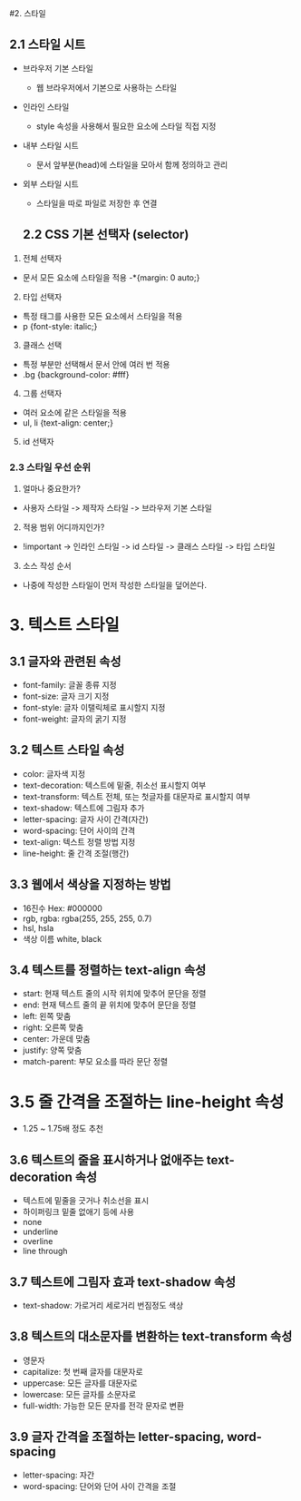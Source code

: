 #2. 스타일

## 2.1 스타일 시트

- 브라우저 기본 스타일
  - 웹 브라우저에서 기본으로 사용하는 스타일
- 인라인 스타일
  - style 속성을 사용해서 필요한 요소에 스타일 직접 지정
- 내부 스타일 시트
  - 문서 앞부분(head)에 스타일을 모아서 함께 정의하고 관리
- 외부 스타일 시트

  - 스타일을 따로 파일로 저장한 후 연결

  ## 2.2 CSS 기본 선택자 (selector)

1. 전체 선택자

- 문서 모든 요소에 스타일을 적용
  -\*{margin: 0 auto;}

2. 타입 선택자

- 특정 태그를 사용한 모든 요소에서 스타일을 적용
- p {font-style: italic;}

3. 클래스 선택

- 특정 부분만 선택해서 문서 안에 여러 번 적용
- .bg {background-color: #fff}

4. 그룹 선택자

- 여러 요소에 같은 스타일을 적용
- ul, li {text-align: center;}

5. id 선택자

### 2.3 스타일 우선 순위

1. 얼마나 중요한가?

- 사용자 스타일 -> 제작자 스타일 -> 브라우저 기본 스타일

2. 적용 범위 어디까지인가?

- !important -> 인라인 스타일 -> id 스타일 -> 클래스 스타일 -> 타입 스타일

3. 소스 작성 순서

- 나중에 작성한 스타일이 먼저 작성한 스타일을 덮어쓴다.

# 3. 텍스트 스타일

## 3.1 글자와 관련된 속성

- font-family: 글꼴 종류 지정
- font-size: 글자 크기 지정
- font-style: 글자 이탤릭체로 표시할지 지정
- font-weight: 글자의 굵기 지정

## 3.2 텍스트 스타일 속성

- color: 글자색 지정
- text-decoration: 텍스트에 밑줄, 취소선 표시할지 여부
- text-transform: 텍스트 전체, 또는 첫글자를 대문자로 표시할지 여부
- text-shadow: 텍스트에 그림자 추가
- letter-spacing: 글자 사이 간격(자간)
- word-spacing: 단어 사이의 간격
- text-align: 텍스트 정렬 방법 지정
- line-height: 줄 간격 조절(행간)

## 3.3 웹에서 색상을 지정하는 방법

- 16진수 Hex: #000000
- rgb, rgba: rgba(255, 255, 255, 0.7)
- hsl, hsla
- 색상 이름 white, black

## 3.4 텍스트를 정렬하는 text-align 속성

- start: 현재 텍스트 줄의 시작 위치에 맞추어 문단을 정렬
- end: 현재 텍스트 줄의 끝 위치에 맞추어 문단을 정렬
- left: 왼쪽 맞춤
- right: 오른쪽 맞춤
- center: 가운데 맞춤
- justify: 양쪽 맞춤
- match-parent: 부모 요소를 따라 문단 정렬

# 3.5 줄 간격을 조절하는 line-height 속성

- 1.25 ~ 1.75배 정도 추천

## 3.6 텍스트의 줄을 표시하거나 없애주는 text-decoration 속성

- 텍스트에 밑줄을 긋거나 취소선을 표시
- 하이퍼링크 밑줄 없애기 등에 사용
- none
- underline
- overline
- line through

## 3.7 텍스트에 그림자 효과 text-shadow 속성

- text-shadow: 가로거리 세로거리 번짐정도 색상

## 3.8 텍스트의 대소문자를 변환하는 text-transform 속성

- 영문자
- capitalize: 첫 번째 글자를 대문자로
- uppercase: 모든 글자를 대문자로
- lowercase: 모든 글자를 소문자로
- full-width: 가능한 모든 문자를 전각 문자로 변환

## 3.9 글자 간격을 조절하는 letter-spacing, word-spacing

- letter-spacing: 자간
- word-spacing: 단어와 단어 사이 간격을 조절
